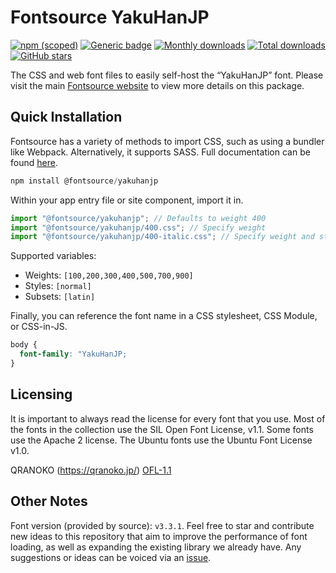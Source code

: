 # Fontsource YakuHanJP

[![npm (scoped)](https://img.shields.io/npm/v/@fontsource/yakuhanjp?color=brightgreen)](https://www.npmjs.com/package/@fontsource/yakuhanjp) [![Generic badge](https://img.shields.io/badge/fontsource-passing-brightgreen)](https://github.com/fontsource/fontsource) [![Monthly downloads](https://badgen.net/npm/dm/@fontsource/yakuhanjp)](https://github.com/fontsource/fontsource) [![Total downloads](https://badgen.net/npm/dt/@fontsource/yakuhanjp)](https://github.com/fontsource/fontsource) [![GitHub stars](https://img.shields.io/github/stars/fontsource/fontsource.svg?style=social&label=Star)](https://github.com/fontsource/fontsource/stargazers)

The CSS and web font files to easily self-host the “YakuHanJP” font. Please visit the main [Fontsource website](https://fontsource.org/fonts/yakuhanjp) to view more details on this package.

## Quick Installation

Fontsource has a variety of methods to import CSS, such as using a bundler like Webpack. Alternatively, it supports SASS. Full documentation can be found [here](https://fontsource.org/docs/introduction).

```javascript
npm install @fontsource/yakuhanjp
```

Within your app entry file or site component, import it in.

```javascript
import "@fontsource/yakuhanjp"; // Defaults to weight 400
import "@fontsource/yakuhanjp/400.css"; // Specify weight
import "@fontsource/yakuhanjp/400-italic.css"; // Specify weight and style

```

Supported variables:
- Weights: `[100,200,300,400,500,700,900]`
- Styles: `[normal]`
- Subsets: `[latin]`

Finally, you can reference the font name in a CSS stylesheet, CSS Module, or CSS-in-JS.

```css
body {
  font-family: "YakuHanJP;
}
```

## Licensing
It is important to always read the license for every font that you use.
Most of the fonts in the collection use the SIL Open Font License, v1.1. Some fonts use the Apache 2 license. The Ubuntu fonts use the Ubuntu Font License v1.0.

QRANOKO (https://qranoko.jp/)
[OFL-1.1](https://github.com/qrac/yakuhanjp)

## Other Notes
Font version (provided by source): `v3.3.1`.
Feel free to star and contribute new ideas to this repository that aim to improve the performance of font loading, as well as expanding the existing library we already have. Any suggestions or ideas can be voiced via an [issue](https://github.com/fontsource/fontsource/issues).